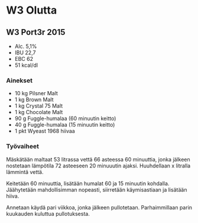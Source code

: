 # W3 Olutta

## W3 Port3r 2015

* Alc. 5,1%
* IBU 22,7
* EBC 62
* 51 kcal/dl

### Ainekset

* 10 kg Pilsner Malt
*  1 kg Brown Malt
*  1 kg Crystal 75 Malt
*  1 kg Chocolate Malt
* 90 g  Fuggle-humalaa (60 minuutin keitto)
* 40 g  Fuggle-humalaa (15 minuutin keitto)
* 1 pkt Wyeast 1968 hiivaa


### Työvaiheet

Mäskätään maltaat 53 litrassa vettä 66 asteessa 60 minuuttia, jonka jälkeen nostetaan lämpötila 72 asteeseen 20 minuuutin ajaksi.
Huuhdellaan x litralla lämmintä vettä.

Keitetään 60 minuuttia, lisätään humalat 60 ja 15 minuutin kohdalla. Jäähytetään mahdollisimman nopeasti, siirretään käymisastiaan ja lisätään hiiva. 

Annetaan käydä pari viikkoa, jonka jälkeen pullotetaan. Parhaimmillaan parin kuukauden kuluttua pullotuksesta.

